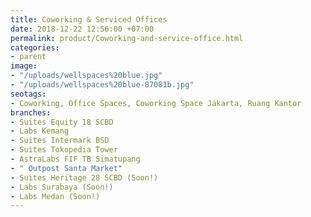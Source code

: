 ```yaml
---
title: Coworking & Serviced Offices
date: 2018-12-22 12:56:00 +07:00
permalink: product/Coworking-and-service-office.html
categories:
- parent
image:
- "/uploads/wellspaces%20blue.jpg"
- "/uploads/wellspaces%20blue-87081b.jpg"
seotags:
- Coworking, Office Spaces, Coworking Space Jakarta, Ruang Kantor
branches:
- Suites Equity 18 SCBD
- Labs Kemang
- Suites Intermark BSD
- Suites Tokopedia Tower
- AstraLabs FIF TB Simatupang
- " Outpost Santa Market"
- Suites Heritage 28 SCBD (Soon!)
- Labs Surabaya (Soon!)
- Labs Medan (Soon!)
---
```


